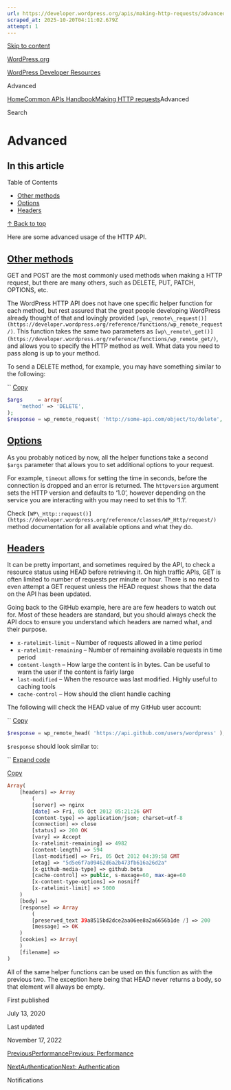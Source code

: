 ```yaml
---
url: https://developer.wordpress.org/apis/making-http-requests/advanced
scraped_at: 2025-10-20T04:11:02.679Z
attempt: 1
---
```


[Skip to content](https://developer.wordpress.org/apis/making-http-requests/advanced/#wp--skip-link--target)

[WordPress.org](https://wordpress.org/)

[WordPress Developer Resources](https://developer.wordpress.org/)

Advanced


[Home](https://developer.wordpress.org/)[Common APIs Handbook](https://developer.wordpress.org/apis/)[Making HTTP requests](https://developer.wordpress.org/apis/making-http-requests/)Advanced

Search

# Advanced

## In this article

Table of Contents

- [Other methods](https://developer.wordpress.org/apis/making-http-requests/advanced/#other-methods)
- [Options](https://developer.wordpress.org/apis/making-http-requests/advanced/#options)
- [Headers](https://developer.wordpress.org/apis/making-http-requests/advanced/#headers)

[↑ Back to top](https://developer.wordpress.org/apis/making-http-requests/advanced/#wp--skip-link--target)

Here are some advanced usage of the HTTP API.

## [Other methods](https://developer.wordpress.org/apis/making-http-requests/advanced/\#other-methods)

GET and POST are the most commonly used methods when making a HTTP request, but there are many others, such as DELETE, PUT, PATCH, OPTIONS, etc.

The WordPress HTTP API does not have one specific helper function for each method, but rest assured that the great people developing WordPress already thought of that and lovingly provided `[wp\_remote\_request()](https://developer.wordpress.org/reference/functions/wp_remote_request/)`. This function takes the same two parameters as `[wp\_remote\_get()](https://developer.wordpress.org/reference/functions/wp_remote_get/)`, and allows you to specify the HTTP method as well. What data you need to pass along is up to your method.

To send a DELETE method, for example, you may have something similar to the following:

``
[Copy](https://developer.wordpress.org/apis/making-http-requests/advanced/#)

```php
$args     = array(
	'method' => 'DELETE',
);
$response = wp_remote_request( 'http://some-api.com/object/to/delete', $args );
```

## [Options](https://developer.wordpress.org/apis/making-http-requests/advanced/\#options)

As you probably noticed by now, all the helper functions take a second `$args` parameter that allows you to set additional options to your request.

For example, `timeout` allows for setting the time in seconds, before the connection is dropped and an error is returned. The `httpversion` argument sets the HTTP version and defaults to ‘1.0’, however depending on the service you are interacting with you may need to set this to ‘1.1’.

Check `[WP\_Http::request()](https://developer.wordpress.org/reference/classes/WP_Http/request/)` method documentation for all available options and what they do.

## [Headers](https://developer.wordpress.org/apis/making-http-requests/advanced/\#headers)

It can be pretty important, and sometimes required by the API, to check a resource status using HEAD before retrieving it. On high traffic APIs, GET is often limited to number of requests per minute or hour. There is no need to even attempt a GET request unless the HEAD request shows that the data on the API has been updated.

Going back to the GitHub example, here are are few headers to watch out for. Most of these headers are standard, but you should always check the API docs to ensure you understand which headers are named what, and their purpose.

- `x-ratelimit-limit` – Number of requests allowed in a time period
- `x-ratelimit-remaining` – Number of remaining available requests in time period
- `content-length` – How large the content is in bytes. Can be useful to warn the user if the content is fairly large
- `last-modified` – When the resource was last modified. Highly useful to caching tools
- `cache-control` – How should the client handle caching

The following will check the HEAD value of my GitHub user account:

``
[Copy](https://developer.wordpress.org/apis/making-http-requests/advanced/#)

```php
$response = wp_remote_head( 'https://api.github.com/users/wordpress' );
```

`$response` should look similar to:

``
[Expand code](https://developer.wordpress.org/apis/making-http-requests/advanced/#)

[Copy](https://developer.wordpress.org/apis/making-http-requests/advanced/#)

```php
Array(
	[headers] => Array
		(
		[server] => nginx
		[date] => Fri, 05 Oct 2012 05:21:26 GMT
		[content-type] => application/json; charset=utf-8
		[connection] => close
		[status] => 200 OK
		[vary] => Accept
		[x-ratelimit-remaining] => 4982
		[content-length] => 594
		[last-modified] => Fri, 05 Oct 2012 04:39:58 GMT
		[etag] => "5d5e6f7a09462d6a2b473fb616a26d2a"
		[x-github-media-type] => github.beta
		[cache-control] => public, s-maxage=60, max-age=60
		[x-content-type-options] => nosniff
		[x-ratelimit-limit] => 5000
	)
    [body] =>
    [response] => Array
		(
		[preserved_text 39a8515bd2dce2aa06ee8a2a6656b1de /] => 200
		[message] => OK
	)
    [cookies] => Array(
	)
	[filename] =>
)
```

All of the same helper functions can be used on this function as with the previous two. The exception here being that HEAD never returns a body, so that element will always be empty.

First published

July 13, 2020

Last updated

November 17, 2022

[PreviousPerformancePrevious: Performance](https://developer.wordpress.org/apis/making-http-requests/performance/)

[NextAuthenticationNext: Authentication](https://developer.wordpress.org/apis/making-http-requests/authentication/)

Notifications